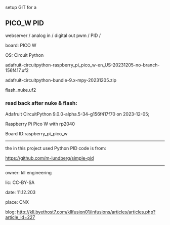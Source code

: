 setup GIT for a

## PICO_W PID

webserver / analog in / digital out pwm / PID /

board: PICO W

OS: Circuit Python

adafruit-circuitpython-raspberry_pi_pico_w-en_US-20231205-no-branch-156f417.uf2

adafruit-circuitpython-bundle-9.x-mpy-20231205.zip

flash_nuke.uf2

### read back after nuke & flash:

Adafruit CircuitPython 9.0.0-alpha.5-34-g156f417f70 on 2023-12-05; 

Raspberry Pi Pico W with rp2040

Board ID:raspberry_pi_pico_w

_______________________________

the in this project used Python PID code is from:

https://github.com/m-lundberg/simple-pid

_______________________________

owner: kll engineering

lic: CC-BY-SA

date: 11.12.203

place: CNX

blog: http://kll.byethost7.com/kllfusion01/infusions/articles/articles.php?article_id=227